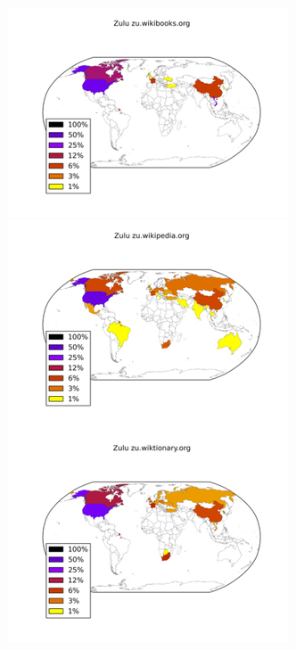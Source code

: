 ![](images/Zulu-zu.wikibooks.org.png)
![](images/Zulu-zu.wikipedia.org.png)
![](images/Zulu-zu.wiktionary.org.png)
